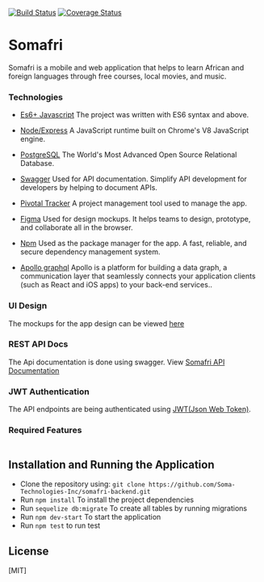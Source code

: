 [![Build Status](https://travis-ci.com/Soma-Technologies-Inc/somafri-backend.svg?token=cNf26y1EKxG3L7Umsa86&branch=develop)](https://travis-ci.com/Soma-Technologies-Inc/somafri-backend)
[![Coverage Status](https://coveralls.io/repos/github/Soma-Technologies-Inc/somafri-backend/badge.svg?branch=develop)](https://coveralls.io/github/Soma-Technologies-Inc/somafri-backend?branch=develop)
# Somafri
Somafri is a mobile and web application that helps  to learn African and foreign languages through free courses, local movies, and music.

### Technologies
* [Es6+ Javascript](https://www.ecma-international.org/ecma-262/9.0/index.html) The project was written with ES6 syntax and above.
* [Node/Express](https://nodejs.org/en/) A JavaScript runtime built on Chrome's V8 JavaScript engine.
* [PostgreSQL](https://www.postgresql.org/) The World's Most Advanced Open Source Relational Database.
* [Swagger](https://swagger.io/) Used for API documentation. Simplify API development for developers by helping to document APIs.
* [Pivotal Tracker](https://www.pivotaltracker.com) A project management tool used to manage the app.
* [Figma](https://www.figma.com/) Used for design mockups. It helps teams to design, prototype, and collaborate all in the browser.
* [Npm](https://www.npmjs.com/) Used as the package manager for the app. A fast, reliable, and secure dependency management system.
 
* [Apollo graphql](https://www.apollographql.com/docs/) Apollo is a platform for building a data graph, a communication layer that seamlessly connects your application clients (such as React and iOS apps) to your back-end services..


### UI Design
The mockups for the app design can be viewed [here](https://www.figma.com/file/WZBravwK7nBktVQtn2lJP8/Soma-Technology)


### REST API Docs
The Api documentation is done using swagger. View [Somafri API Documentation](https://)

### JWT Authentication
The API endpoints are being authenticated using [JWT(Json Web Token)](https://jwt.io/).

### Required Features

```

```

## Installation and Running the Application

* Clone the repository using: `git clone https://github.com/Soma-Technologies-Inc/somafri-backend.git`
* Run `npm install` To install the project dependencies
* Run `sequelize db:migrate` To create all tables by running migrations
* Run `npm dev-start` To start the application
* Run `npm test` to run test


## License
[MIT]
